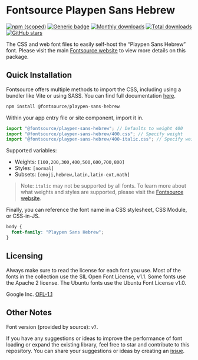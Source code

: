 # Fontsource Playpen Sans Hebrew

[![npm (scoped)](https://img.shields.io/npm/v/@fontsource/playpen-sans-hebrew?color=brightgreen)](https://www.npmjs.com/package/@fontsource/playpen-sans-hebrew) [![Generic badge](https://img.shields.io/badge/fontsource-passing-brightgreen)](https://github.com/fontsource/fontsource) [![Monthly downloads](https://badgen.net/npm/dm/@fontsource/playpen-sans-hebrew)](https://github.com/fontsource/fontsource) [![Total downloads](https://badgen.net/npm/dt/@fontsource/playpen-sans-hebrew)](https://github.com/fontsource/fontsource) [![GitHub stars](https://img.shields.io/github/stars/fontsource/fontsource.svg?style=social&label=Star)](https://github.com/fontsource/fontsource/stargazers)

The CSS and web font files to easily self-host the “Playpen Sans Hebrew” font. Please visit the main [Fontsource website](https://fontsource.org/fonts/playpen-sans-hebrew) to view more details on this package.

## Quick Installation

Fontsource offers multiple methods to import the CSS, including using a bundler like Vite or using SASS. You can find full documentation [here](https://fontsource.org/docs/getting-started/introduction).

```javascript
npm install @fontsource/playpen-sans-hebrew
```

Within your app entry file or site component, import it in.

```javascript
import "@fontsource/playpen-sans-hebrew"; // Defaults to weight 400
import "@fontsource/playpen-sans-hebrew/400.css"; // Specify weight
import "@fontsource/playpen-sans-hebrew/400-italic.css"; // Specify weight and style
```

Supported variables:
- Weights: `[100,200,300,400,500,600,700,800]`
- Styles: `[normal]`
- Subsets: `[emoji,hebrew,latin,latin-ext,math]`

> Note: `italic` may not be supported by all fonts. To learn more about what weights and styles are supported, please visit the [Fontsource website](https://fontsource.org/fonts/playpen-sans-hebrew).

Finally, you can reference the font name in a CSS stylesheet, CSS Module, or CSS-in-JS.

```css
body {
  font-family: "Playpen Sans Hebrew";
}
```

## Licensing
Always make sure to read the license for each font you use. Most of the fonts in the collection use the SIL Open Font License, v1.1. Some fonts use the Apache 2 license. The Ubuntu fonts use the Ubuntu Font License v1.0.

Google Inc.
[OFL-1.1](http://scripts.sil.org/OFL)

## Other Notes
Font version (provided by source): `v7`.

If you have any suggestions or ideas to improve the performance of font loading or expand the existing library, feel free to star and contribute to this repository. You can share your suggestions or ideas by creating an [issue](https://github.com/fontsource/fontsource/issues).